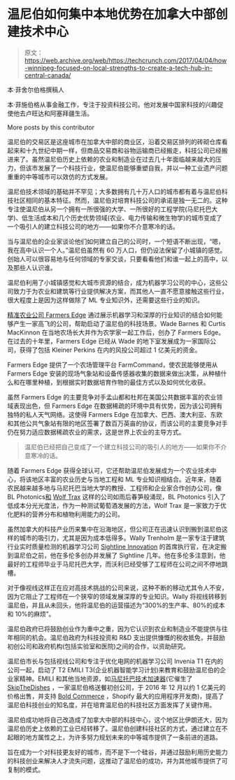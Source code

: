 # 温尼伯如何集中本地优势在加拿大中部创建技术中心 

> 原文：<https://web.archive.org/web/https://techcrunch.com/2017/04/04/how-winnipeg-focused-on-local-strengths-to-create-a-tech-hub-in-central-canada/>

本·菲舍尔伯格撰稿人

本·菲施伯格从事金融工作，专注于投资科技公司。他对发展中国家科技的兴趣促使他去卢旺达和阿塞拜疆生活。

More posts by this contributor

温尼伯的交易区是这座城市在加拿大中部的商业区，沿着交易区排列的砖砌仓库看起来和十九世纪中期一样，但商品交易商和谷物运输商已经搬走，科技公司已经搬进来了。虽然温尼伯历史上依赖的农业和制造业在过去几十年面临越来越大的压力，但该市发展了一个科技行业，使温尼伯能够重塑自我，并以一种工业遗产问题重重的中等城市可以效仿的方式发展。

温尼伯技术领域的基础并不罕见；大多数拥有几十万人口的城市都有着与温尼伯科技社区相同的基本特征。然而，温尼伯对培育科技公司的承诺是独一无二的。这种专注使温尼伯从另一个拥有一所很强的大学、一所很好的工程学院(马尼托巴大学)、低生活成本和几个历史优势领域(农业、电力传输和微生物学)的城市变成了一个吸引人的建立科技公司的地方——如果你不介意寒冷的话。

当与温尼伯的企业家谈论他们如何建立自己的公司时，一个短语不断出现，“嗯，我在高中认识一个人。”温尼伯虽然有 60 万人口，但仍设法保留了小城镇的感觉。创始人可以很容易地与任何领域的专家交谈，只要看看他们和谁一起上的高中，以及那些人认识谁。

温尼伯利用了小城镇感觉和大城市资源的结合，成为机器学习公司的中心，这些公司致力于为农业和建筑等行业提供解决方案，而其他人一直不愿意接触这些行业，很大程度上是因为这样做除了 ML 专业知识外，还需要这些行业的知识。

[精准农业公司 Farmers Edge](https://web.archive.org/web/20221209003433/https://www.crunchbase.com/organization/farmer-s-edge-laboratories#/entity) 通过展示机器学习和深厚的行业知识的结合如何能够产生一家高飞的公司，帮助启动了温尼伯的科技场景。Wade Barnes 和 Curtis MacKinnon 在当地农场长大并作为农学家一起工作后，创办了 Farmers Edge。在过去的十年里，Farmers Edge 已经从 Wade 的地下室发展成为一家国际公司，获得了包括 Kleiner Perkins 在内的风投公司超过 1 亿美元的资金。

Farmers Edge 提供了一个农场管理平台 FarmCommand，使农民能够使用从 Farmers Edge 安装的现场气象站和设备传感器收集的数据来做出决策，从种植什么和在哪里种植，到根据实时数据培育作物的最佳方式以及如何优化收获。

虽然 Farmers Edge 的主要竞争对手孟山都和杜邦在美国公共数据丰富的农业领域表现出色，但 Farmers Edge 在数据稀疏的环境中具有优势，因为该公司拥有独特的私人天气网络。这使得 Farmers Edge 在加拿大、巴西、澳大利亚、东欧和其他公共气象站有限的地区签署了数百万英亩的协议，而该公司的主要竞争对手仍在努力适应数据稀疏农业的需求，这是世界上农业的主导方式。

> 温尼伯已经把自己变成了一个建立科技公司的吸引人的地方——如果你不介意寒冷的话。

随着 Farmers Edge 获得全球认可，它还帮助温尼伯发展成为一个农业技术中心，将该地区丰富的农业历史与当地工程和 ML 专业知识相结合。近年来，随着农民越来越多地与马尼托巴当地大学的教授、工程师和企业家合作创办公司，像 BL Photonics[和](https://web.archive.org/web/20221209003433/http://www.mbtechaccelerator.com/bl-photonics/) [Wolf Trax](https://web.archive.org/web/20221209003433/http://wolftrax.com/) 这样的公司如雨后春笋般涌现，BL Photonics 引入了低成本分光光度法，作为一种测试葡萄酒发展的方法，Wolf Trax 是一家致力于优化肥料的营养分布和植物利用能力的公司。

虽然加拿大的科技产业历来集中在沿海地区，但公司正在迅速认识到搬到温尼伯这样的城市的吸引力，尤其是因为成本低得多。Wally Trenholm 是一家专注于建筑行业实时质量检测的机器学习公司 [Sightline Innovation](https://web.archive.org/web/20221209003433/https://www.crunchbase.com/organization/sightline-innovation-inc#/entity) 的首席执行官，在决定搬到温尼伯之前，他在多伦多创办并发展了 Sightline 几年。他在多伦多注意到，他最好的工程师毕业于马尼托巴大学，而沃利已经受够了工程师在公司之间不停地跳槽。

对于像视线这样正在应对高技术挑战的公司来说，这种不断的移动尤其令人不安，因为它阻止了工程师在一个狭窄的领域发展深厚的专业知识。Wally 将视线转移到温尼伯，并且从未回头，他将温尼伯的运营描述为“300%的生产率、80%的成本和 10%的麻烦”。

温尼伯政府已将鼓励创业作为重中之重，因为它认识到农业和制造业不能提供与往年相同的机会。温尼伯政府为科技投资和 R&D 支出提供慷慨的税收抵免，并鼓励初创公司和政府机构(包括实验室和医院)之间的合作，以资助研究。

温尼伯市长与包括视线公司和专注于优化电网的机器学习公司 Invenia T1 在内的公司一起，启动了 T2 EMILI T3(企业机器智能学习计划)来教育和鼓励温尼伯的企业家精神。EMILI 和其他当地资源，如[马尼托巴技术加速器](https://web.archive.org/web/20221209003433/http://www.mbtechaccelerator.com/)(它催生了 [SkipTheDishes](https://web.archive.org/web/20221209003433/https://www.skipthedishes.com/) ，一家温尼伯格送餐初创公司，于 2016 年 12 月以约 1 亿美元的价格出售，并支持 [Bold Commerce](https://web.archive.org/web/20221209003433/https://boldcommerce.com/) ，Shopify 最大的应用程序开发商)，提高了温尼伯科技创业的知名度，并在培育温尼伯的科技社区方面发挥了关键作用。

温尼伯成功地将自己改造成了加拿大中部的科技中心，这个地区比伊朗还大，因为温尼伯历史上依赖的工业已经转移了。温尼伯创建科技社区的方式，通过建立在不起眼的地方属性之上，为许多努力规划未来的中等城市提供了一条前进的道路。

旨在成为一个对科技更友好的城市，而不是下一个硅谷，并通过鼓励利用历史能力的科技创业来解决人才流失问题，这推动了温尼伯的成功，并为其他城市提供了可复制的模式。